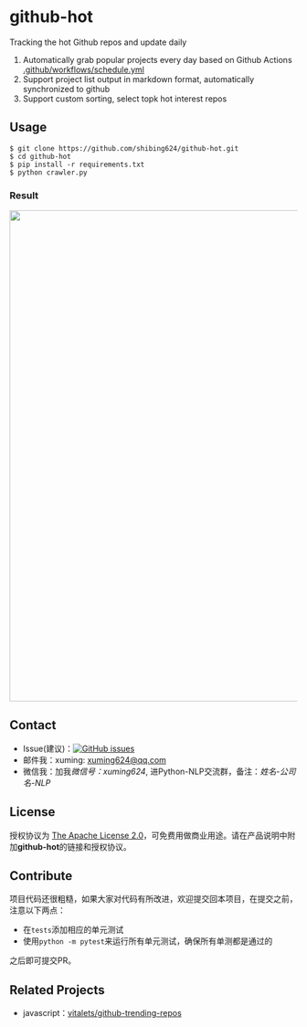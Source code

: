 # github-hot
Tracking the hot Github repos and update daily

1. Automatically grab popular projects every day based on Github Actions [.github/workflows/schedule.yml](https://github.com/shibing624/github-hot/blob/main/.github/workflows/schedule.yml)
2. Support project list output in markdown format, automatically synchronized to github
3. Support custom sorting, select topk hot interest repos

## Usage
```shell
$ git clone https://github.com/shibing624/github-hot.git
$ cd github-hot
$ pip install -r requirements.txt
$ python crawler.py
```

### Result

<img src="https://github.com/shibing624/github-hot/blob/main/docs/pic.png" width="860" />



## Contact

- Issue(建议)：[![GitHub issues](https://img.shields.io/github/issues/shibing624/github-hot.svg)](https://github.com/shibing624/github-hot/issues)
- 邮件我：xuming: xuming624@qq.com
- 微信我：加我*微信号：xuming624*, 进Python-NLP交流群，备注：*姓名-公司名-NLP*


## License

授权协议为 [The Apache License 2.0](LICENSE)，可免费用做商业用途。请在产品说明中附加**github-hot**的链接和授权协议。


## Contribute
项目代码还很粗糙，如果大家对代码有所改进，欢迎提交回本项目，在提交之前，注意以下两点：

 - 在`tests`添加相应的单元测试
 - 使用`python -m pytest`来运行所有单元测试，确保所有单测都是通过的

之后即可提交PR。


## Related Projects

- javascript：[vitalets/github-trending-repos](https://github.com/vitalets/github-trending-repos)
